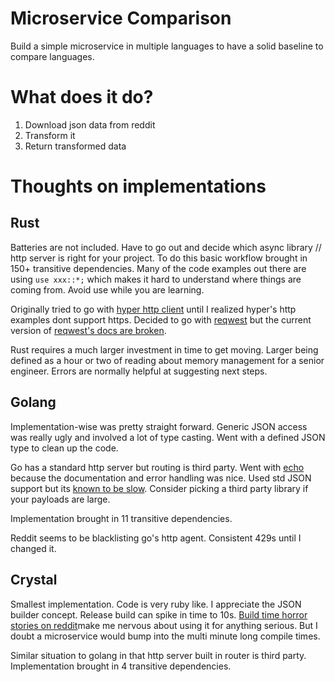 # Microservice Comparison
Build a simple microservice in multiple languages to have a solid baseline to compare languages.

# What does it do?
1. Download json data from reddit
2. Transform it
3. Return transformed data

# Thoughts on implementations

## Rust
Batteries are not included. Have to go out and decide which async library // http server is right for your project. To do this basic workflow brought in 150+ transitive dependencies. Many of the code examples out there are using `use xxx::*;` which makes it hard to understand where things are coming from. Avoid use while you are learning.

Originally tried to go with [hyper http client](https://github.com/hyperium/hyper) until I realized hyper's http examples dont support https. Decided to go with [reqwest](https://github.com/seanmonstar/reqwest) but the current version of [reqwest's docs are broken](https://github.com/seanmonstar/reqwest/issues/323).

Rust requires a much larger investment in time to get moving. Larger being defined as a hour or two of reading about memory management for a senior engineer. Errors are normally helpful at suggesting next steps.

## Golang
Implementation-wise was pretty straight forward. Generic JSON access was really ugly and involved a lot of type casting. Went with a defined JSON type to clean up the code.

Go has a standard http server but routing is third party. Went with [echo](https://echo.labstack.com/) because the documentation and error handling was nice. Used std JSON support but its [known to be slow](https://github.com/golang/go/issues/5683). Consider picking a third party library if your payloads are large.

Implementation brought in 11 transitive dependencies. 

Reddit seems to be blacklisting go's http agent. Consistent 429s until I changed it.

## Crystal
Smallest implementation. Code is very ruby like. I appreciate the JSON builder concept. Release build can spike in time to 10s. [Build time horror stories on reddit](https://www.reddit.com/r/crystal_programming/comments/98s10f/will_crystal_survive/)make me nervous about using it for anything serious. But I doubt a microservice would bump into the multi minute long compile times.

Similar situation to golang in that http server built in router is third party. Implementation brought in 4 transitive dependencies. 